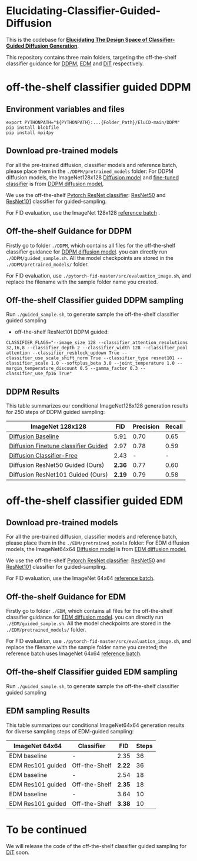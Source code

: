 # Elucidating-Classifier-Guided-Diffusion

This is the codebase for [**Elucidating The Design Space of Classifier-Guided Diffusion Generation**](https://arxiv.org/abs/2310.11311).

This repository contains three main folders, targeting the off-the-shelf classifier guidance for [DDPM](https://github.com/openai/guided-diffusion), [EDM](https://github.com/NVlabs/edm) and [DiT](https://github.com/facebookresearch/DiT) respectively.   

# off-the-shelf classifier guided DDPM 
## Environment variables and files

```
export PYTHONPATH="${PYTHONPATH}:...{Folder_Path}/EluCD-main/DDPM"
pip install blobfile
pip install mpi4py
```

## Download pre-trained models
For all the pre-trained diffusion, classifier models and reference batch, please place them in the `./DDPM/pretrained_models` folder:
For DDPM diffusion models, the ImageNet128x128 [Diffusion model](https://openaipublic.blob.core.windows.net/diffusion/jul-2021/128x128_diffusion.pt) and [fine-tuned classifier](https://openaipublic.blob.core.windows.net/diffusion/jul-2021/128x128_classifier.pt) is from [DDPM diffusion model](https://github.com/openai/guided-diffusion), 

We use the off-the-shelf [Pytorch ResNet classifier](https://pytorch.org/vision/main/models/resnet.html): [ResNet50](https://download.pytorch.org/models/resnet50-11ad3fa6.pth) and [ResNet101](https://download.pytorch.org/models/resnet101-cd907fc2.pth) classifier for guided-sampling. 

For FID evaluation, use the ImageNet 128x128 [reference batch](https://openaipublic.blob.core.windows.net/diffusion/jul-2021/ref_batches/imagenet/128/VIRTUAL_imagenet128_labeled.npz) .

## Off-the-shelf Guidance for DDPM 

Firstly go to folder `./DDPM`, which contains all files for the off-the-shelf classifier guidance for [DDPM diffusion model](https://github.com/openai/guided-diffusion). 
you can directly run `./DDPM/guided_sample.sh`.
All the model checkpoints are stored in the `./DDPM/pretrained_models/` folder.

For FID evaluation, use `./pytorch-fid-master/src/evaluation_image.sh`, and replace the filename with the sample folder name you created. 

## Off-the-shelf Classifier guided DDPM sampling

Run `./guided_sample.sh`, to generate sample the off-the-shelf classifier guided sampling

 * off-the-shelf ResNet101 DDPM guided:

```
CLASSIFIER_FLAGS="--image_size 128 --classifier_attention_resolutions 32,16,8 --classifier_depth 2 --classifier_width 128 --classifier_pool attention --classifier_resblock_updown True --classifier_use_scale_shift_norm True --classifier_type resnet101 --classifier_scale 1.0 --softplus_beta 3.0 --joint_temperature 1.0 --margin_temperature_discount 0.5 --gamma_factor 0.3 --classifier_use_fp16 True"
```

## DDPM Results

This table summarizes our conditional ImageNet128x128 generation results for 250 steps of DDPM guided sampling:

| ImageNet 128x128          | FID  | Precision | Recall |
|------------------|------|-----------|--------|
| [Diffusion Baseline](https://arxiv.org/abs/2105.05233)   | 5.91 | 0.70      | 0.65   |
| [Diffusion Finetune classifier Guided](https://arxiv.org/abs/2105.05233) | 2.97 | 0.78      | 0.59   |
| [Diffusion Classifier-Free](https://arxiv.org/pdf/2207.12598.pdf)  | 2.43 | -      | -   |
| Diffusion ResNet50 Guided (Ours) | **2.36** | 0.77      | 0.60   |
| Diffusion ResNet101 Guided (Ours) | **2.19** | 0.79      | 0.58   |


# off-the-shelf classifier guided EDM 

## Download pre-trained models
For all the pre-trained diffusion, classifier models and reference batch, please place them in the `./EDM/pretrained_models` folder:
For EDM diffusion models, the ImageNet64x64 [Diffusion model](https://nvlabs-fi-cdn.nvidia.com/edm/pretrained/edm-imagenet-64x64-cond-adm.pkl) is from [EDM diffusion model](https://github.com/NVlabs/edm), 

We use the off-the-shelf [Pytorch ResNet classifier](https://pytorch.org/vision/main/models/resnet.html): [ResNet50](https://download.pytorch.org/models/resnet50-11ad3fa6.pth) and [ResNet101](https://download.pytorch.org/models/resnet101-cd907fc2.pth) classifier for guided-sampling. 

For FID evaluation, use the ImageNet 64x64 [reference batch](https://nvlabs-fi-cdn.nvidia.com/edm/fid-refs/imagenet-64x64.npz).

## Off-the-shelf Guidance for EDM 

Firstly go to folder `./EDM`, which contains all files for the off-the-shelf classifier guidance for [EDM diffusion model](https://github.com/NVlabs/edm). 
you can directly run `./EDM/guided_sample.sh`.
All the model checkpoints are stored in the `./EDM/pretrained_models/` folder.

For FID evaluation, use `./pytorch-fid-master/src/evaluation_image.sh`, and replace the filename with the sample folder name you created; the reference batch uses ImageNet 64x64 [reference batch](https://nvlabs-fi-cdn.nvidia.com/edm/fid-refs/imagenet-64x64.npz). 

## Off-the-shelf Classifier guided EDM sampling

Run `./guided_sample.sh`, to generate sample the off-the-shelf classifier guided sampling

## EDM sampling Results

This table summarizes our conditional ImageNet64x64 generation results for diverse sampling steps of EDM-guided sampling:

| ImageNet 64x64          | Classifier  | FID | Steps |
|------------------|------|-----------|--------|
| EDM baseline      | -             |  2.35     | 36  |
| EDM Res101 guided | Off-the-Shelf | **2.22** | 36   |
| EDM baseline      | -             | 2.54      | 18   |
| EDM Res101 guided | Off-the-Shelf | **2.35** | 18   |
| EDM baseline      | -             | 3.64      | 10   |
| EDM Res101 guided | Off-the-Shelf | **3.38** | 10   |


# To be continued

We will release the code of the off-the-shelf classifier guided sampling for [DiT](https://github.com/facebookresearch/DiT) soon.
